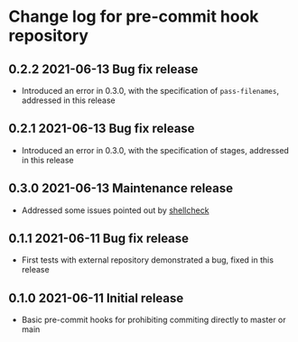# Change log for pre-commit hook repository

## 0.2.2 2021-06-13 Bug fix release

- Introduced an error in 0.3.0, with the specification of `pass-filenames`, addressed in this release

## 0.2.1 2021-06-13 Bug fix release

- Introduced an error in 0.3.0, with the specification of stages, addressed in this release

## 0.3.0 2021-06-13 Maintenance release

- Addressed some issues pointed out by [shellcheck](https://www.shellcheck.net/)

## 0.1.1 2021-06-11 Bug fix release

- First tests with external repository demonstrated a bug, fixed in this release

## 0.1.0 2021-06-11 Initial release

- Basic pre-commit hooks for prohibiting commiting directly to master or main
